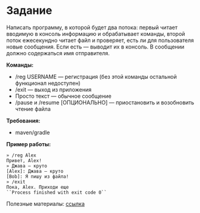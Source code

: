 # Задание
Написать программу, в которой будет два потока: первый читает вводимую в консоль информацию и обрабатывает команды, второй поток ежесекундно читает файл и проверяет, есть ли для пользователя новые сообщения. Если есть — выводит их в консоль. В сообщении должно содержаться имя отправителя. 


**Команды:**
+ /reg USERNAME — регистрация (без этой команды остальной функционал недоступен)
+ /exit — выход из приложения
+ Просто текст — обычное сообщение
+ /pause и /resume [ОПЦИОНАЛЬНО] — приостановить и возобновить чтение файла


**Требования:**
+ maven/gradle

**Пример работы:**
```
» /reg Alex
Привет, Alex! 
» Джава — круто
[Alex]: Джава — круто
[Bob]: Я пишу из файла!
» /exit
Пока, Alex. Приходи еще 
``Process finished with exit code 0``
```

Полезные материалы: [ссылка](MATERIALS.md)
